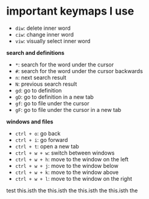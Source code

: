 # important keymaps I use 
- `diw`: delete inner word
- `ciw`: change inner word
- `viw`: visually select inner word

**search and definitions**
- `*`: search for the word under the cursor
- `#`: search for the word under the cursor backwards
- `n`: next search result
- `N`: previous search result
- `gd`: go to definition
- `gD`: go to definition in a new tab
- `gf`: go to file under the cursor
- `gF`: go to file under the cursor in a new tab

**windows and files**
- `ctrl + o`: go back
- `ctrl + i`: go forward
- `ctrl + t`: open a new tab
- `ctrl + w + w`: switch between windows
- `ctrl + w + h`: move to the window on the left
- `ctrl + w + j`: move to the window below
- `ctrl + w + k`: move to the window above
- `ctrl + w + l`: move to the window on the right


test
this.isth the
this.isth the
this.isth the
this.isth the

